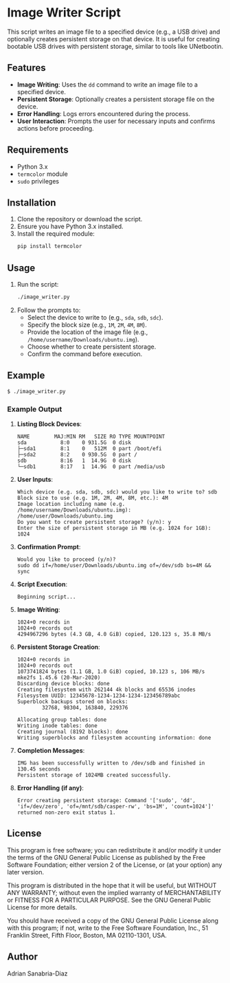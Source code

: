 # Image Writer Script

This script writes an image file to a specified device (e.g., a USB drive) and optionally creates persistent storage on that device. It is useful for creating bootable USB drives with persistent storage, similar to tools like UNetbootin.

## Features

- **Image Writing**: Uses the `dd` command to write an image file to a specified device.
- **Persistent Storage**: Optionally creates a persistent storage file on the device.
- **Error Handling**: Logs errors encountered during the process.
- **User Interaction**: Prompts the user for necessary inputs and confirms actions before proceeding.

## Requirements

- Python 3.x
- `termcolor` module
- `sudo` privileges

## Installation

1. Clone the repository or download the script.
2. Ensure you have Python 3.x installed.
3. Install the required module:
    ```sh
    pip install termcolor
    ```

## Usage

1. Run the script:
    ```sh
    ./image_writer.py
    ```
2. Follow the prompts to:
    - Select the device to write to (e.g., `sda`, `sdb`, `sdc`).
    - Specify the block size (e.g., `1M`, `2M`, `4M`, `8M`).
    - Provide the location of the image file (e.g., `/home/username/Downloads/ubuntu.img`).
    - Choose whether to create persistent storage.
    - Confirm the command before execution.

## Example

```sh
$ ./image_writer.py
```

### Example Output

1. **Listing Block Devices**:
    ```
    NAME        MAJ:MIN RM   SIZE RO TYPE MOUNTPOINT
    sda           8:0    0 931.5G  0 disk 
    ├─sda1        8:1    0   512M  0 part /boot/efi
    ├─sda2        8:2    0 930.5G  0 part /
    sdb           8:16   1  14.9G  0 disk 
    └─sdb1        8:17   1  14.9G  0 part /media/usb
    ```

2. **User Inputs**:
    ```
    Which device (e.g. sda, sdb, sdc) would you like to write to? sdb
    Block size to use (e.g. 1M, 2M, 4M, 8M, etc.): 4M
    Image location including name (e.g. /home/username/Downloads/ubuntu.img): /home/user/Downloads/ubuntu.img
    Do you want to create persistent storage? (y/n): y
    Enter the size of persistent storage in MB (e.g. 1024 for 1GB): 1024
    ```

3. **Confirmation Prompt**:
    ```
    Would you like to proceed (y/n)? 
    sudo dd if=/home/user/Downloads/ubuntu.img of=/dev/sdb bs=4M && sync 
    ```

4. **Script Execution**:
    ```
    Beginning script...
    ```

5. **Image Writing**:
    ```
    1024+0 records in
    1024+0 records out
    4294967296 bytes (4.3 GB, 4.0 GiB) copied, 120.123 s, 35.8 MB/s
    ```

6. **Persistent Storage Creation**:
    ```
    1024+0 records in
    1024+0 records out
    1073741824 bytes (1.1 GB, 1.0 GiB) copied, 10.123 s, 106 MB/s
    mke2fs 1.45.6 (20-Mar-2020)
    Discarding device blocks: done                            
    Creating filesystem with 262144 4k blocks and 65536 inodes
    Filesystem UUID: 12345678-1234-1234-1234-123456789abc
    Superblock backups stored on blocks: 
            32768, 98304, 163840, 229376

    Allocating group tables: done                            
    Writing inode tables: done                            
    Creating journal (8192 blocks): done
    Writing superblocks and filesystem accounting information: done
    ```

7. **Completion Messages**:
    ```
    IMG has been successfully written to /dev/sdb and finished in 130.45 seconds
    Persistent storage of 1024MB created successfully.
    ```

8. **Error Handling (if any)**:
    ```
    Error creating persistent storage: Command '['sudo', 'dd', 'if=/dev/zero', 'of=/mnt/sdb/casper-rw', 'bs=1M', 'count=1024']' returned non-zero exit status 1.
    ```

## License

This program is free software; you can redistribute it and/or modify it under the terms of the GNU General Public License as published by the Free Software Foundation; either version 2 of the License, or (at your option) any later version.

This program is distributed in the hope that it will be useful, but WITHOUT ANY WARRANTY; without even the implied warranty of MERCHANTABILITY or FITNESS FOR A PARTICULAR PURPOSE. See the GNU General Public License for more details.

You should have received a copy of the GNU General Public License along with this program; if not, write to the Free Software Foundation, Inc., 51 Franklin Street, Fifth Floor, Boston, MA 02110-1301, USA.

## Author

Adrian Sanabria-Diaz
